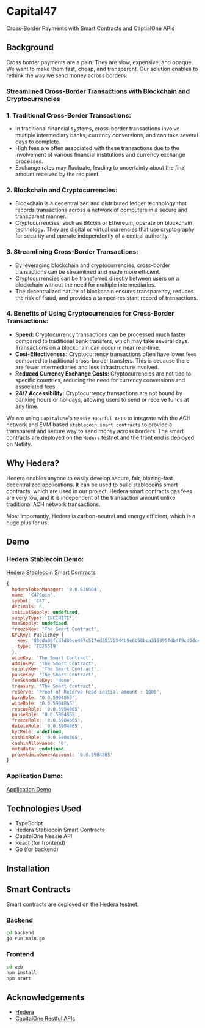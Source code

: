 # Capital47
Cross-Border Payments with Smart Contracts and CaptialOne APIs

## Background

Cross border payments are a pain. They are slow, expensive, and opaque. We want to make them fast, cheap, and transparent. Our solution enables to rethink the way we send money across borders.

### Streamlined Cross-Border Transactions with Blockchain and Cryptocurrencies

### 1. Traditional Cross-Border Transactions:
   - In traditional financial systems, cross-border transactions involve multiple intermediary banks, currency conversions, and can take several days to complete.
   - High fees are often associated with these transactions due to the involvement of various financial institutions and currency exchange processes.
   - Exchange rates may fluctuate, leading to uncertainty about the final amount received by the recipient.

### 2. Blockchain and Cryptocurrencies:
   - Blockchain is a decentralized and distributed ledger technology that records transactions across a network of computers in a secure and transparent manner.
   - Cryptocurrencies, such as Bitcoin or Ethereum, operate on blockchain technology. They are digital or virtual currencies that use cryptography for security and operate independently of a central authority.

### 3. Streamlining Cross-Border Transactions:
   - By leveraging blockchain and cryptocurrencies, cross-border transactions can be streamlined and made more efficient.
   - Cryptocurrencies can be transferred directly between users on a blockchain without the need for multiple intermediaries.
   - The decentralized nature of blockchain ensures transparency, reduces the risk of fraud, and provides a tamper-resistant record of transactions.

### 4. Benefits of Using Cryptocurrencies for Cross-Border Transactions:
   - **Speed:** Cryptocurrency transactions can be processed much faster compared to traditional bank transfers, which may take several days. Transactions on a blockchain can occur in near real-time.
   - **Cost-Effectiveness:** Cryptocurrency transactions often have lower fees compared to traditional cross-border transfers. This is because there are fewer intermediaries and less infrastructure involved.
   - **Reduced Currency Exchange Costs:** Cryptocurrencies are not tied to specific countries, reducing the need for currency conversions and associated fees.
   - **24/7 Accessibility:** Cryptocurrency transactions are not bound by banking hours or holidays, allowing users to send or receive funds at any time.

We are using `CapitalOne`'s `Nessie RESTful APIs` to integrate with the ACH network and EVM based `stablecoin smart contracts` to provide a transparent and secure way to send money across borders. The smart contracts are deployed on the `Hedera` testnet and the front end is deployed on Netlify.

## Why Hedera?

Hedera enables anyone to easily develop secure, fair, blazing-fast decentralized applications. It can be used to build stablecoins smart contracts, which are used in our project. Hedera smart contracts gas fees are very low, and it is independent of the transaction amount unlike traditional ACH network transactions.

Most importantly, Hedera is carbon-neutral and energy efficient, which is a huge plus for us.

## Demo

### Hedera Stablecoin Demo:

[Hedera Stablecoin Smart Contracts](Hedera.mov)


```js
{
  hederaTokenManager: '0.0.636684',
  name: 'C47Coin',
  symbol: 'C47',
  decimals: 6,
  initialSupply: undefined,
  supplyType: 'INFINITE',
  maxSupply: undefined,
  freezeKey: 'The Smart Contract',
  KYCKey: PublicKey {
    key: '08dda86fcdfd86ce467c517ed25175544b9e6b58bca319395fdb4f9cd0dce1b9',
    type: 'ED25519'
  },
  wipeKey: 'The Smart Contract',
  adminKey: 'The Smart Contract',
  supplyKey: 'The Smart Contract',
  pauseKey: 'The Smart Contract',
  feeScheduleKey: 'None',
  treasury: 'The Smart Contract',
  reserve: 'Proof of Reserve Feed initial amount : 1000',
  burnRole: '0.0.5904865',
  wipeRole: '0.0.5904865',
  rescueRole: '0.0.5904865',
  pauseRole: '0.0.5904865',
  freezeRole: '0.0.5904865',
  deleteRole: '0.0.5904865',
  kycRole: undefined,
  cashinRole: '0.0.5904865',
  cashinAllowance: '0',
  metadata: undefined,
  proxyAdminOwnerAccount: '0.0.5904865'
}
```

### Application Demo:

[Application Demo](application.mov)


## Technologies Used

- TypeScript
- Hedera Stablecoin Smart Contracts
- CapitalOne Nessie API
- React (for frontend)
- Go (for backend)

## Installation

## Smart Contracts

Smart contracts are deployed on the Hedera testnet.

### Backend

```bash
cd backend
go run main.go
```

### Frontend

```bash
cd web
npm install
npm start
```

## Acknowledgements

- [Hedera](https://hedera.com/)
- [CapitalOne Restful APIs](http://api.nessieisreal.com/)

